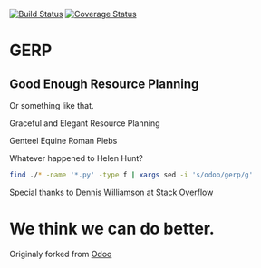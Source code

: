 
[![Build Status](https://travis-ci.org/gahan-corporation/gerp.svg?branch=master)](https://travis-ci.org/gahan-corporation/gerp) [![Coverage Status](https://coveralls.io/repos/github/gahan-corporation/gerp/badge.svg?branch=master)](https://coveralls.io/github/gahan-corporation/gerp?branch=master)

# GERP

## Good Enough Resource Planning

Or something like that.

Graceful and Elegant Resource Planning

Genteel Equine Roman Plebs

Whatever happened to Helen Hunt?


```bash 
find ./* -name '*.py' -type f | xargs sed -i 's/odoo/gerp/g'
```

Special thanks to [Dennis Williamson](https://stackoverflow.com/users/26428/dennis-williamson) at [Stack Overflow](https://stackoverflow.com/questions/1585170/how-to-find-and-replace-all-occurrences-of-a-string-recursively-in-a-directory-t)

# We think we can do better.

Originaly forked from [Odoo](https://github.com/odoo/odoo)
